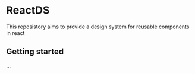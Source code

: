 # ReactDS
This reposistory aims to provide a design system for reusable components in react

## Getting started
...
